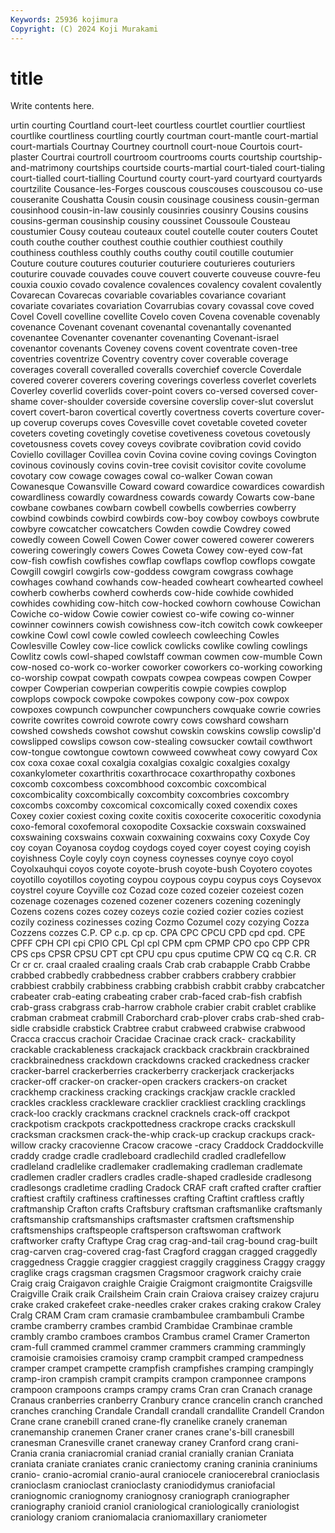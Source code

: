 ```yaml
---
Keywords: 25936 kojimura
Copyright: (C) 2024 Koji Murakami
---
```


# title

Write contents here.



urtin courting Courtland court-leet courtless courtlet
courtlier courtliest courtlike courtliness courtling courtly courtman court-mantle court-martial court-martials
Courtnay Courtney courtnoll court-noue Courtois court-plaster Courtrai courtroll courtroom courtrooms
courts courtship courtship-and-matrimony courtships courtside courts-martial court-tialed court-tialing court-tialled court-tialling
Courtund courty court-yard courtyard courtyards courtzilite Cousance-les-Forges couscous couscouses couscousou
co-use couseranite Coushatta Cousin cousin cousinage cousiness cousin-german cousinhood cousin-in-law
cousinly cousinries cousinry Cousins cousins cousins-german cousinship cousiny coussinet Coussoule
Cousteau coustumier Cousy couteau couteaux coutel coutelle couter couters Coutet
couth couthe couther couthest couthie couthier couthiest couthily couthiness couthless
couthly couths couthy coutil coutille coutumier Couture couture coutures couturier
couturiere couturieres couturiers couturire couvade couvades couve couvert couverte couveuse
couvre-feu couxia couxio covado covalence covalences covalency covalent covalently Covarecan
Covarecas covariable covariables covariance covariant covariate covariates covariation Covarrubias covary
covassal cove coved Covel Covell covelline covellite Covelo coven Covena
covenable covenably covenance Covenant covenant covenantal covenantally covenanted covenantee Covenanter
covenanter covenanting Covenant-israel covenantor covenants Coveney covens covent coventrate coven-tree
coventries coventrize Coventry coventry cover coverable coverage coverages coverall coveralled
coveralls coverchief covercle Coverdale covered coverer coverers covering coverings coverless
coverlet coverlets Coverley coverlid coverlids cover-point covers co-versed coversed cover-shame
cover-shoulder coverside coversine coverslip cover-slut coverslut covert covert-baron covertical covertly
covertness coverts coverture cover-up coverup coverups coves Covesville covet covetable
coveted coveter coveters coveting covetingly covetise covetiveness covetous covetously covetousness
covets covey coveys covibrate covibration covid covido Coviello covillager Covillea
covin Covina covine coving covings Covington covinous covinously covins covin-tree
covisit covisitor covite covolume covotary cow cowage cowages cowal co-walker
Cowan cowan Cowanesque Cowansville Coward coward cowardice cowardices cowardish cowardliness
cowardly cowardness cowards cowardy Cowarts cow-bane cowbane cowbanes cowbarn cowbell
cowbells cowberries cowberry cowbind cowbinds cowbird cowbirds cow-boy cowboy cowboys
cowbrute cowbyre cowcatcher cowcatchers Cowden cowdie Cowdrey cowed cowedly coween
Cowell Cowen Cower cower cowered cowerer cowerers cowering coweringly cowers
Cowes Coweta Cowey cow-eyed cow-fat cow-fish cowfish cowfishes cowflap cowflaps
cowflop cowflops cowgate Cowgill cowgirl cowgirls cow-goddess cowgram cowgrass cowhage
cowhages cowhand cowhands cow-headed cowheart cowhearted cowheel cowherb cowherbs cowherd
cowherds cow-hide cowhide cowhided cowhides cowhiding cow-hitch cow-hocked cowhorn cowhouse
Cowichan Cowiche co-widow Cowie cowier cowiest co-wife cowing co-winner cowinner
cowinners cowish cowishness cow-itch cowitch cowk cowkeeper cowkine Cowl cowl
cowle cowled cowleech cowleeching Cowles Cowlesville Cowley cow-lice cowlick cowlicks
cowlike cowling cowlings Cowlitz cowls cowl-shaped cowlstaff cowman cowmen cow-mumble
Cown cow-nosed co-work co-worker coworker coworkers co-working coworking co-worship cowpat
cowpath cowpats cowpea cowpeas cowpen Cowper cowper Cowperian cowperian cowperitis
cowpie cowpies cowplop cowplops cowpock cowpoke cowpokes cowpony cow-pox cowpox
cowpoxes cowpunch cowpuncher cowpunchers cowquake cowrie cowries cowrite cowrites cowroid
cowrote cowry cows cowshard cowsharn cowshed cowsheds cowshot cowshut cowskin
cowskins cowslip cowslip'd cowslipped cowslips cowson cow-stealing cowsucker cowtail cowthwort
cow-tongue cowtongue cowtown cowweed cowwheat cowy cowyard Cox cox coxa
coxae coxal coxalgia coxalgias coxalgic coxalgies coxalgy coxankylometer coxarthritis coxarthrocace
coxarthropathy coxbones coxcomb coxcombess coxcombhood coxcombic coxcombical coxcombicality coxcombically coxcombity
coxcombries coxcombry coxcombs coxcomby coxcomical coxcomically coxed coxendix coxes Coxey
coxier coxiest coxing coxite coxitis coxocerite coxoceritic coxodynia coxo-femoral coxofemoral
coxopodite Coxsackie coxswain coxswained coxswaining coxswains coxwain coxwaining coxwains coxy
Coxyde Coy coy coyan Coyanosa coydog coydogs coyed coyer coyest
coying coyish coyishness Coyle coyly coyn coyness coynesses coynye coyo
coyol Coyolxauhqui coyos coyote coyote-brush coyote-bush Coyotero coyotes coyotillo coyotillos
coyoting coypou coypous coypu coypus coys Coysevox coystrel coyure Coyville
coz Cozad coze cozed cozeier cozeiest cozen cozenage cozenages cozened
cozener cozeners cozening cozeningly Cozens cozens cozes cozey cozeys cozie
cozied cozier cozies coziest cozily coziness cozinesses cozing Cozmo Cozumel
cozy cozying Cozza Cozzens cozzes C.P. CP c.p. cp cp.
CPA CPC CPCU CPD cpd cpd. CPE CPFF CPH CPI
cpi CPIO CPL Cpl cpl CPM cpm CPMP CPO cpo
CPP CPR CPS cps CPSR CPSU CPT cpt CPU cpu
cpus cputime CPW CQ cq C.R. CR Cr cr cr.
craal craaled craaling craals Crab crab crabapple Crabb Crabbe crabbed
crabbedly crabbedness crabber crabbers crabbery crabbier crabbiest crabbily crabbiness crabbing
crabbish crabbit crabby crabcatcher crabeater crab-eating crabeating craber crab-faced crab-fish
crabfish crab-grass crabgrass crab-harrow crabhole crabier crabit crablet crablike crabman
crabmeat crabmill Craborchard crab-plover crabs crab-shed crab-sidle crabsidle crabstick Crabtree
crabut crabweed crabwise crabwood Cracca craccus crachoir Cracidae Cracinae crack
crack- crackability crackable crackableness crackajack crackback crackbrain crackbrained crackbrainedness crackdown
crackdowns cracked crackedness cracker cracker-barrel crackerberries crackerberry crackerjack crackerjacks cracker-off
cracker-on cracker-open crackers crackers-on cracket crackhemp crackiness cracking crackings crackjaw
crackle crackled crackles crackless crackleware cracklier crackliest crackling cracklings crack-loo
crackly crackmans cracknel cracknels crack-off crackpot crackpotism crackpots crackpottedness crackrope
cracks crackskull cracksman cracksmen crack-the-whip crack-up crackup crackups crack-willow cracky
cracovienne Cracow cracowe -cracy Craddock Craddockville craddy cradge cradle cradleboard
cradlechild cradled cradlefellow cradleland cradlelike cradlemaker cradlemaking cradleman cradlemate cradlemen
cradler cradlers cradles cradle-shaped cradleside cradlesong cradlesongs cradletime cradling Cradock
CRAF craft crafted crafter craftier craftiest craftily craftiness craftinesses crafting
Craftint craftless craftly craftmanship Crafton crafts Craftsbury craftsman craftsmanlike craftsmanly
craftsmanship craftsmanships craftsmaster craftsmen craftsmenship craftsmenships craftspeople craftsperson craftswoman craftwork
craftworker crafty Craftype Crag crag crag-and-tail crag-bound crag-built crag-carven crag-covered
crag-fast Cragford craggan cragged craggedly craggedness Craggie craggier craggiest craggily
cragginess Craggy craggy craglike crags cragsman cragsmen Cragsmoor cragwork craichy
craie Craig craig Craigavon craighle Craigie Craigmont craigmontite Craigsville Craigville
Craik craik Crailsheim Crain crain Craiova craisey craizey crajuru crake
craked crakefeet crake-needles craker crakes craking crakow Craley Cralg CRAM
Cram cram cramasie crambambulee crambambuli Crambe crambe cramberry crambes crambid
Crambidae Crambinae cramble crambly crambo cramboes crambos Crambus cramel Cramer
Cramerton cram-full crammed crammel crammer crammers cramming crammingly cramoisie cramoisies
cramoisy cramp crampbit cramped crampedness cramper crampet crampette crampfish crampfishes
cramping crampingly cramp-iron crampish crampit crampits crampon cramponnee crampons crampoon
crampoons cramps crampy crams Cran cran Cranach cranage Cranaus cranberries
cranberry Cranbury crance crancelin cranch cranched cranches cranching Crandale Crandall
crandall crandallite Crandell Crandon Crane crane cranebill craned crane-fly cranelike
cranely craneman cranemanship cranemen Craner craner cranes crane's-bill cranesbill cranesman
Cranesville cranet craneway craney Cranford crang crani- Crania crania craniacromial
craniad cranial cranially cranian Craniata craniata craniate craniates cranic craniectomy
craning craninia craniniums cranio- cranio-acromial cranio-aural craniocele craniocerebral cranioclasis cranioclasm
cranioclast cranioclasty craniodidymus craniofacial craniognomic craniognomy craniognosy craniograph craniographer craniography
cranioid craniol craniological craniologically craniologist craniology craniom craniomalacia craniomaxillary craniometer
